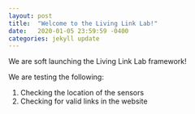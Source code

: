 ```yaml
---
layout: post
title:  "Welcome to the Living Link Lab!"
date:   2020-01-05 23:59:59 -0400
categories: jekyll update
---
```

We are soft launching the Living Link Lab framework!

We are testing the following:

<ol>
	<li> Checking the location of the sensors </li>
 	<li> Checking for valid links in the website </li>
</ol>

<!-- Check out the [Jekyll docs][jekyll-docs] for more info on how to get the most out of Jekyll. File all bugs/feature requests at [Jekyll’s GitHub repo][jekyll-gh]. If you have questions, you can ask them on [Jekyll Talk][jekyll-talk].

[jekyll-docs]: https://jekyllrb.com/docs/home
[jekyll-gh]:   https://github.com/jekyll/jekyll
[jekyll-talk]: https://talk.jekyllrb.com/ -->
